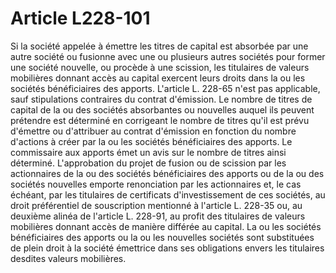 # Article L228-101

Si la société appelée à émettre les titres de capital est absorbée par une autre société ou fusionne avec une ou plusieurs autres sociétés pour former une société nouvelle, ou procède à une scission, les titulaires de valeurs mobilières donnant accès au capital exercent leurs droits dans la ou les sociétés bénéficiaires des apports. L'article L. 228-65 n'est pas applicable, sauf stipulations contraires du contrat d'émission.   Le nombre de titres de capital de la ou des sociétés absorbantes ou nouvelles auquel ils peuvent prétendre est déterminé en corrigeant le nombre de titres qu'il est prévu d'émettre ou d'attribuer au contrat d'émission en fonction du nombre d'actions à créer par la ou les sociétés bénéficiaires des apports. Le commissaire aux apports émet un avis sur le nombre de titres ainsi déterminé.   L'approbation du projet de fusion ou de scission par les actionnaires de la ou des sociétés bénéficiaires des apports ou de la ou des sociétés nouvelles emporte renonciation par les actionnaires et, le cas échéant, par les titulaires de certificats d'investissement de ces sociétés, au droit préférentiel de souscription mentionné à l'article L. 228-35 ou, au deuxième alinéa de l'article L. 228-91, au profit des titulaires de valeurs mobilières donnant accès de manière différée au capital.   La ou les sociétés bénéficiaires des apports ou la ou les nouvelles sociétés sont substituées de plein droit à la société émettrice dans ses obligations envers les titulaires desdites valeurs mobilières.